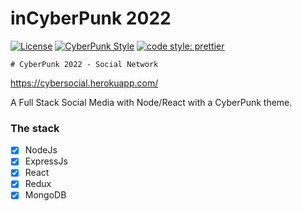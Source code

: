 # inCyberPunk 2022

[![License](https://img.shields.io/badge/license-MIT-blue.svg?style=flat-square)](https://github.com/inPhoenix/)
[![CyberPunk Style](https://img.shields.io/badge/theme-cyberpunk-%23553344.svg)](https://inphoenix.github.io/inPhoenix/)
[![code style: prettier](https://img.shields.io/badge/code_style-prettier-ff69b4.svg?style=flat-square)](https://github.com/prettier/prettier)

    # CyberPunk 2022 - Social Network
   

https://cybersocial.herokuapp.com/


A Full Stack Social Media with Node/React with a CyberPunk theme.

### The stack

- [x] NodeJs
- [x] ExpressJs
- [x] React
- [x] Redux
- [x] MongoDB
